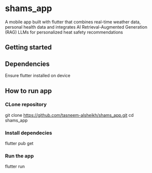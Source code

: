 # shams_app

 A mobile app built with flutter that combines real-time weather data, personal health data and integrates AI  Retrieval-Augmented Generation (RAG) LLMs for personalized heat safety recommendations

## Getting started

## Dependencies
Ensure flutter installed on device

## How to run app
### CLone repository
git clone https://github.com/tasneem-alsheikh/shams_app.git
cd shams_app

### Install dependecies
flutter pub get

### Run the app
flutter run

